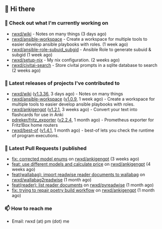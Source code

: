 ## 👋 Hi there

### 👷 Check out what I'm currently working on


- [rwxd/wiki](https://github.com/rwxd/wiki) - Notes on many things (3 days ago)
- [rwxd/ansible-workspace](https://github.com/rwxd/ansible-workspace) - Create a workspace for multiple tools to easier develop ansible playbooks with roles. (1 week ago)
- [rwxd/ansible-role-subuid_subgid](https://github.com/rwxd/ansible-role-subuid_subgid) - Ansible Role to generate subuid &amp; subgid (1 week ago)
- [rwxd/setup-nix](https://github.com/rwxd/setup-nix) - My nix configuration. (2 weeks ago)
- [rwxd/civitai-search](https://github.com/rwxd/civitai-search) - Store civitai prompts in a sqlite database to search (2 weeks ago)

### 🔭 Latest releases of projects I've contributed to


- [rwxd/wiki](https://github.com/rwxd/wiki) ([v1.3.36](https://github.com/rwxd/wiki/releases/tag/v1.3.36), 3 days ago) - Notes on many things
- [rwxd/ansible-workspace](https://github.com/rwxd/ansible-workspace) ([v1.0.9](https://github.com/rwxd/ansible-workspace/releases/tag/v1.0.9), 1 week ago) - Create a workspace for multiple tools to easier develop ansible playbooks with roles.
- [rwxd/ankigengpt](https://github.com/rwxd/ankigengpt) ([v1.2.1](https://github.com/rwxd/ankigengpt/releases/tag/v1.2.1), 3 weeks ago) - Convert your text into flashcards for use in Anki
- [pdreker/fritz_exporter](https://github.com/pdreker/fritz_exporter) ([v2.2.4](https://github.com/pdreker/fritz_exporter/releases/tag/v2.2.4), 1 month ago) - Prometheus exporter for Fritz!Box home routers
- [rwxd/best-of](https://github.com/rwxd/best-of) ([v1.4.1](https://github.com/rwxd/best-of/releases/tag/v1.4.1), 1 month ago) - best-of lets you check the runtime of program executions.

### 🔨 Latest Pull Requests I published


- [fix: corrected model enums](https://github.com/rwxd/ankigengpt/pull/23) on [rwxd/ankigengpt](https://github.com/rwxd/ankigengpt) (3 weeks ago)
- [feat: use different models and calculate price](https://github.com/rwxd/ankigengpt/pull/22) on [rwxd/ankigengpt](https://github.com/rwxd/ankigengpt) (4 weeks ago)
- [feat(wallabag): import readwise reader documents to wallabag](https://github.com/rwxd/wallabag2readwise/pull/81) on [rwxd/wallabag2readwise](https://github.com/rwxd/wallabag2readwise) (1 month ago)
- [feat(reader): list reader documents](https://github.com/rwxd/pyreadwise/pull/60) on [rwxd/pyreadwise](https://github.com/rwxd/pyreadwise) (1 month ago)
- [fix: trying to repair poetry build workflow](https://github.com/rwxd/ankigengpt/pull/17) on [rwxd/ankigengpt](https://github.com/rwxd/ankigengpt) (1 month ago)

### 📫 How to reach me

- Email: rwxd (at) pm (dot) me
